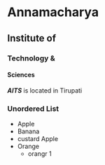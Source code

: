 # Annamacharya 
## Institute of
### Technology &
#### Sciences

***AITS*** is located in Tirupati

### Unordered List
* Apple
* Banana
* custard Apple
* Orange
    * orangr 1

